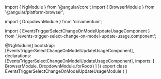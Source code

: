 import { NgModule } from '@angular/core';
import { BrowserModule } from '@angular/platform-browser';
  
import { DropdownModule } from 'ornamentum';
  
import { EventsTriggerSelectChangeOnModelUpdateUsageComponent } from './events-trigger-select-change-on-model-update-usage.component';

@NgModule({
 bootstrap: [EventsTriggerSelectChangeOnModelUpdateUsageComponent],
 declarations: [EventsTriggerSelectChangeOnModelUpdateUsageComponent],
 imports: [
    BrowserModule, 
    DropdownModule.forRoot()
  ]
})
export class EventsTriggerSelectChangeOnModelUpdateUsageModule {
}
